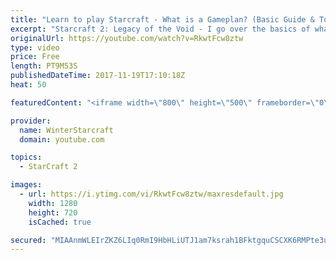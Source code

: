 ```yaml
---
title: "Learn to play Starcraft - What is a Gameplan? (Basic Guide & Tutorial)"
excerpt: "Starcraft 2: Legacy of the Void - I go over the basics of what a gameplan in starcraft 2 is and how to put one together.  Note this is not a guide on WHAT gameplan you should be using as each race!"
originalUrl: https://youtube.com/watch?v=RkwtFcw8ztw
type: video
price: Free
length: PT9M53S
publishedDateTime: 2017-11-19T17:10:18Z
heat: 50

featuredContent: "<iframe width=\"800\" height=\"500\" frameborder=\"0\" src=\"https://www.youtube.com/embed/RkwtFcw8ztw\" allow=\"accelerometer; autoplay; encrypted-media; gyroscope; picture-in-picture\" allowfullscreen></iframe>"

provider:
  name: WinterStarcraft
  domain: youtube.com

topics:
  - StarCraft 2

images:
  - url: https://i.ytimg.com/vi/RkwtFcw8ztw/maxresdefault.jpg
    width: 1280
    height: 720
    isCached: true

secured: "MIAAnmWLEIrZKZ6LIq0RmI9HbHLiUTJ1am7ksrah1BFktgquCSCXK6RMPte3ur5GXSNDip1A8rZ1R+epuxHRG/oZvOD4j6GKhGAZo9B/hXNb5rmqz5DdhXiLAsMMUr2oTA9pDTRlD5v/2A19tlISzGiW4jzPDQTmZjUa7sYwXxno25FM2DvQ3xRKNG3TPk+Rs6g8URr6kiRY+peUjqDK1VbgEtaZ0KfqIjBmMUBmpYf+hTo0wxPnTHaGQKbkSXWSxumMlRcU0E8SdKJ/sp/9pZlpQIqGjcZ3ASNKShPKzkfER0448rzHh9Ygd5a1oIJIDYXnIxQyxDwjqgcfVFu24tNOmbbFRiawemGawG0ZybRGl8TFuHbJoqv55ZjypT24AeW1rzwCelpvQD2JiVXkdom0HwBsNHMLsy5wYDhFsgA=;UnM18fcSkpCerx/ONBlglA=="
---
```


